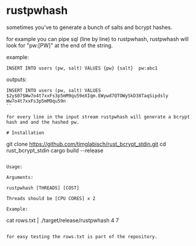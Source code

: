 # rustpwhash

sometimes you've to generate a bunch of salts and bcrypt hashes.

for example you can pipe sql (line by line) to rustpwhash,
rustpwhash will look for "pw:[PW]" at the end of the string.

example:

```
INSERT INTO users (pw, salt) VALUES {pw} {salt}  pw:abc1
```

outputs:

```
INSERT INTO users (pw, salt) VALUES $2y$07$Ww7o4t7xxFs3p5mM9qu59eXIqm.EWywd7QTOWySkD38TaqSipdsly Ww7o4t7xxFs3p5mM9qu59n
``

for every line in the input stream rustpwhash will generate a bcrypt hash and and the hashed pw.

# Installation

```
git clone https://github.com/timglabisch/rust_bcrypt_stdin.git
cd rust_bcrypt_stdin
cargo build --release
```

Usage:

Arguments:

rustpwhash [THREADS] [COST]

Threads should be [CPU CORES] x 2

Example:

```
cat rows.txt | ./target/release/rustpwhash 4 7
```

for easy testing the rows.txt is part of the repository.
